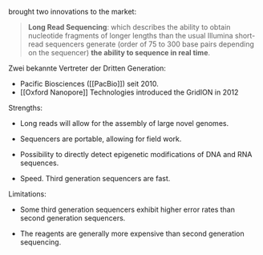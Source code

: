 brought two innovations to the market:
> **Long Read Sequencing**: which describes the ability to obtain nucleotide fragments of longer lengths than the usual Illumina short-read sequencers generate (order of 75 to 300 base pairs depending on the sequencer)
>**the ability to sequence in real time**.


Zwei bekannte Vertreter der Dritten Generation:
- Pacific Biosciences ([[PacBio]]) seit 2010.
- [[Oxford Nanopore]] Technologies introduced the GridION in 2012


Strengths:

- Long reads will allow for the assembly of large novel genomes.
    
- Sequencers are portable, allowing for field work.
    
- Possibility to directly detect epigenetic modifications of DNA and RNA sequences.
    
- Speed. Third generation sequencers are fast.
    

Limitations:

- Some third generation sequencers exhibit higher error rates than second generation sequencers.
    
- The reagents are generally more expensive than second generation sequencing.